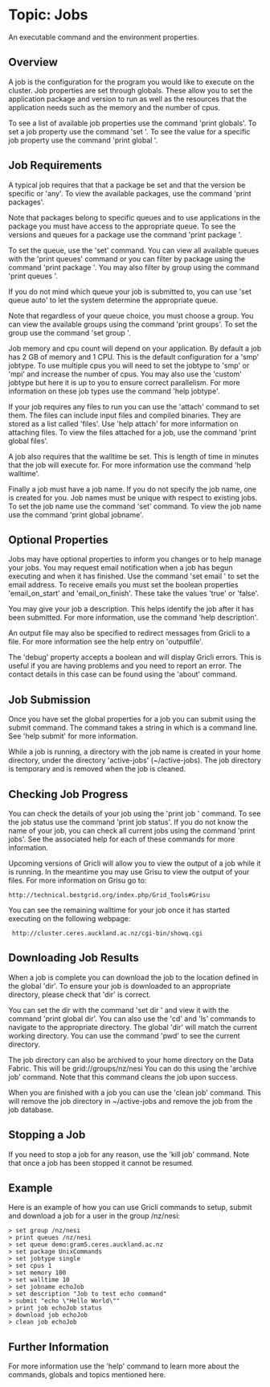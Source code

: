 Topic: Jobs
===========

An executable command and the environment properties.

Overview
---------

A job is the configuration for the program you would like to execute on the cluster.
Job properties are set through globals. These allow you to set the application package and version to run
as well as the resources that the application needs such as the memory and the number of cpus.

To see a list of available job properties use the command 'print globals'.
To set a job property use the command 'set <variable>'.
To see the value for a specific job property use the command 'print global <property>'.

Job Requirements
-----------------

A typical job requires that that a package be set and that the version be specific or 'any'.
To view the available packages, use the command 'print packages'.

Note that packages belong to specific queues and to use applications in the package you must have access
to the appropriate queue. To see the versions and queues for a package use the command 'print package <package>'.

To set the queue, use the 'set' command. You can view all available queues with the 'print queues' command or 
you can filter by package using the command 'print package <package>'. You may also filter by group using the 
command 'print queues <group>'.
  
If you do not mind which queue your job is submitted to, you can use 'set queue auto' to let the system determine
the appropriate queue. 

Note that regardless of your queue choice, you must choose a group. You can view the available groups using the command
'print groups'. To set the group use the command 'set group <group>'.

Job memory and cpu count will depend on your application. By default a job has 2 GB of memory and 1 CPU. This is the
default configuration for a 'smp' jobtype. To use multiple cpus you will need to set the jobtype to 'smp' or 'mpi' and increase the number of cpus. You may also use the 'custom' jobtype but here it is up to you to ensure correct parallelism.
For more information on these job types use the command 'help jobtype'.

If your job requires any files to run you can use the 'attach' command to set them. The files can include input files
and compiled binaries. They are stored as a list called 'files'. Use 'help attach' for more information on attaching files.
To view the files attached for a job, use the command 'print global files'.

A job also requires that the walltime be set. This is length of time in minutes that the job will execute for.
For more information use the command 'help walltime'.

Finally a job must have a job name. If you do not specify the job name, one is created for you. Job names must be unique
with respect to existing jobs. To set the job name use the command 'set' command. To view the job name use the command
'print global jobname'.

Optional Properties
--------------------

Jobs may have optional properties to inform you changes or to help manage your jobs. You may request email notification
when a job has begun executing and when it has finished. Use the command 'set email <email>' to  set the email address.
To receive emails you must set the boolean properties 'email_on_start' and 'email_on_finish'. These take the values 'true'
or 'false'.

You may give your job a description. This helps identify the job after it has been submitted. For more information, use
the command 'help description'.

An output file may also be specified to redirect messages from Gricli to a file. For more information see the help
entry on 'outputfile'.

The 'debug' property accepts a boolean and will display Gricli errors. This is useful if you are having problems and you
need to report an error. The contact details in this case can be found using the 'about' command.

Job Submission
---------------

Once you have set the global properties for a job you can submit using the submit command. The command takes 
a string in which is a command line. See 'help submit' for more information.

While a job is running, a directory with the job name is created in your home directory, under the directory
'active-jobs' (~/active-jobs). The job directory is temporary and is removed when the job is cleaned.

Checking Job Progress
---------------------

You can check the details of your job using the 'print job <jobname>' command.
To see the job status use the command 'print job <jobname> status'. If you do not know the name of your job, 
you can check all current jobs using the command 'print jobs'. See the associated help for each of these commands
for more information.

Upcoming versions of Gricli will allow you to view the output of a job while it is running.
In the meantime you may use Grisu to view the output of your files. For more information on Grisu go to:

    http://technical.bestgrid.org/index.php/Grid_Tools#Grisu

You can see the remaining walltime for your job once it has started executing on the following webpage:

     http://cluster.ceres.auckland.ac.nz/cgi-bin/showq.cgi

Downloading Job Results
-----------------------

When a job is complete you can download the job to the location defined in the global 'dir'.
To ensure your job is downloaded to an appropriate directory, please check that 'dir' is correct. 

You can set the dir with the command 'set dir <path>' and view it with the command 'print global dir'. You can also use the 'cd' and 'ls'
commands to navigate to the appropriate directory. The global 'dir' will match the current working directory. You can use the command 'pwd'
to see the current directory.

The job directory can also be archived to your home directory on the Data Fabric. This will be grid://groups/nz/nesi
You can do this using the 'archive job' command. Note that this command cleans the job upon success.

When you are finished with a job you can use the 'clean job' command. This will remove the job directory in ~/active-jobs and remove the job from
the job database.

Stopping a Job
---------------

If you need to stop a job for any reason, use the 'kill job' command. Note that once a job has been stopped it cannot be resumed.

Example
--------

Here is an example of how you can use Gricli commands to setup, submit and download a job for a user in the group /nz/nesi:

    > set group /nz/nesi
    > print queues /nz/nesi
    > set queue demo:gram5.ceres.auckland.ac.nz
    > set package UnixCommands
    > set jobtype single
    > set cpus 1
    > set memory 100
    > set walltime 10
    > set jobname echoJob
    > set description "Job to test echo command"
    > submit "echo \"Hello World\""
    > print job echoJob status
    > download job echoJob
    > clean job echoJob 


Further Information
--------------------

For more information use the 'help' command to learn more about the commands, globals and topics mentioned here.


